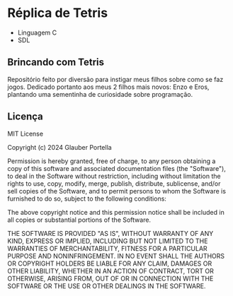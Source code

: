 # Réplica de Tetris

- Linguagem C
- SDL

## Brincando com Tetris

Repositório feito por diversão para instigar meus filhos sobre como se faz jogos. Dedicado portanto aos meus 2 filhos mais novos: Enzo e Eros, plantando uma sementinha de curiosidade sobre programação.

## Licença

MIT License

Copyright (c) 2024 Glauber Portella

Permission is hereby granted, free of charge, to any person obtaining a copy
of this software and associated documentation files (the "Software"), to deal
in the Software without restriction, including without limitation the rights
to use, copy, modify, merge, publish, distribute, sublicense, and/or sell
copies of the Software, and to permit persons to whom the Software is
furnished to do so, subject to the following conditions:

The above copyright notice and this permission notice shall be included in all
copies or substantial portions of the Software.

THE SOFTWARE IS PROVIDED "AS IS", WITHOUT WARRANTY OF ANY KIND, EXPRESS OR
IMPLIED, INCLUDING BUT NOT LIMITED TO THE WARRANTIES OF MERCHANTABILITY,
FITNESS FOR A PARTICULAR PURPOSE AND NONINFRINGEMENT. IN NO EVENT SHALL THE
AUTHORS OR COPYRIGHT HOLDERS BE LIABLE FOR ANY CLAIM, DAMAGES OR OTHER
LIABILITY, WHETHER IN AN ACTION OF CONTRACT, TORT OR OTHERWISE, ARISING FROM,
OUT OF OR IN CONNECTION WITH THE SOFTWARE OR THE USE OR OTHER DEALINGS IN THE
SOFTWARE.
